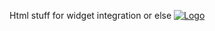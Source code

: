 Html stuff for widget integration or else
[![Logo](https://maxmugen.github.io/html_widgets/04%20-%20Mugen%20Lighting%20Logo%20V03.png)](https://linktr.ee/maxmugen/)
